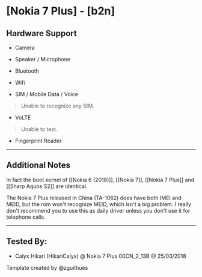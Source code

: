 # [Nokia 7 Plus] - [b2n]

## Hardware Support

* Camera
> 

* Speaker / Microphone
> 
  
* Bluetooth
> 

* Wifi
> 

* SIM / Mobile Data / Voice
> Unable to recognize any SIM.

* VoLTE
> Unable to test.

* Fingerprint Reader
> 

***
## Additional Notes

In fact the boot kernel of [[Nokia 6 (2018)]], [[Nokia 7]], [[Nokia 7 Plus]] and [[Sharp Aquos S2]] are identical.

The Nokia 7 Plus released in China (TA-1062) does have both IMEI and MEID, but the rom won't recognize MEID, which isn't a big problem.
I really don't recommend you to use this as daily driver unless you don't use it for telephone calls. 

***


## Tested By:
* Calyx Hikari (HikariCalyx) @ Nokia 7 Plus 00CN_2_13B @ 25/03/2018

Template created by @zguithues